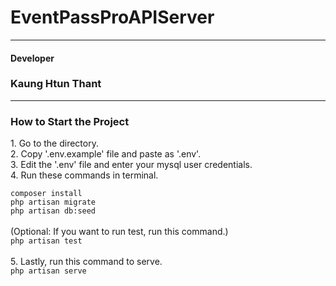 # EventPassProAPIServer
<hr />
<h4>Developer</h4>
<h3>Kaung Htun Thant</h3>
<hr />
<h3>How to Start the Project</h3>
<p>
	1. Go to the directory.
	<br>
	2. Copy '.env.example' file and paste as '.env'.
	<br>
	3. Edit the '.env' file and enter your mysql user credentials.
	<br>
	4. Run these commands in terminal.
	<div>
		<code>composer install</code>
		<br>
		<code>php artisan migrate</code>
		<br>
		<code>php artisan db:seed</code>
		<br><br>
		(Optional: If you want to run test, run this command.)
		<br>
		<code>php artisan test</code>
	</div>
    <br>
	5. Lastly, run this command to serve.
	<div>
		<code>php artisan serve</code>
	</div>
</p>
